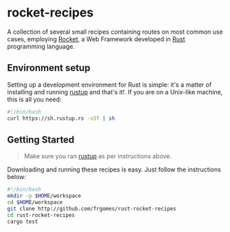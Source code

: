 rocket-recipes
====

A collection of several small recipes containing routes on most common use cases, employing [Rocket](http://rocket.rs), a Web Framework developed in [Rust](http://rust-lang.org) programming language.

Environment setup
----

Setting up a development environment for Rust is simple: it's a matter of installing and running [rustup](https://rustup.rs/) and that's it!. If you are on a Unix-like machine, this is all you need:

```bash
#!/bin/bash
curl https://sh.rustup.rs -sSf | sh
```

Getting Started
----

> Make sure you ran [rustup](http://rustup.rs) as per instructions above.

Downloading and running these recipes is easy. Just follow the instructions below:

```bash
#!/bin/bash
mkdir -p $HOME/workspace
cd $HOME/workspace
git clone http://github.com/frgomes/rust-rocket-recipes
cd rust-rocket-recipes
cargo test
```
